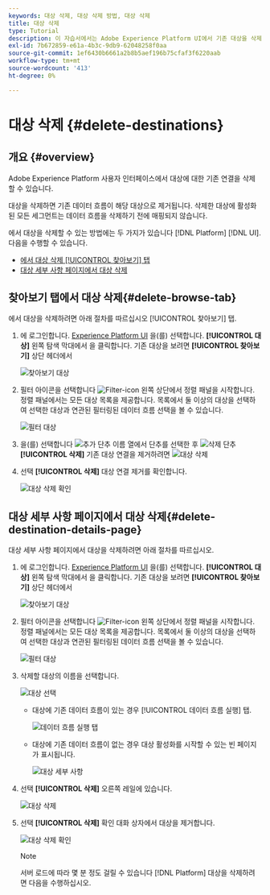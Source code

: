 ```yaml
---
keywords: 대상 삭제, 대상 삭제 방법, 대상 삭제
title: 대상 삭제
type: Tutorial
description: 이 자습서에서는 Adobe Experience Platform UI에서 기존 대상을 삭제하는 단계를 나열합니다
exl-id: 7b672859-e61a-4b3c-9db9-62048258f0aa
source-git-commit: 1ef6430b6661a2b8b5aef196b75cfaf3f6220aab
workflow-type: tm+mt
source-wordcount: '413'
ht-degree: 0%

---
```


# 대상 삭제 {#delete-destinations}

## 개요 {#overview}

Adobe Experience Platform 사용자 인터페이스에서 대상에 대한 기존 연결을 삭제할 수 있습니다.

대상을 삭제하면 기존 데이터 흐름이 해당 대상으로 제거됩니다. 삭제한 대상에 활성화된 모든 세그먼트는 데이터 흐름을 삭제하기 전에 매핑되지 않습니다.

에서 대상을 삭제할 수 있는 방법에는 두 가지가 있습니다 [!DNL Platform] [!DNL UI]. 다음을 수행할 수 있습니다.

* [에서 대상 삭제 [!UICONTROL 찾아보기] 탭](#delete-browse-tab)
* [대상 세부 사항 페이지에서 대상 삭제](#delete-destination-details-page)

## 찾아보기 탭에서 대상 삭제{#delete-browse-tab}

에서 대상을 삭제하려면 아래 절차를 따르십시오 [!UICONTROL 찾아보기] 탭.

1. 에 로그인합니다. [Experience Platform UI](https://platform.adobe.com/) 을(를) 선택합니다. **[!UICONTROL 대상]** 왼쪽 탐색 막대에서 을 클릭합니다. 기존 대상을 보려면 **[!UICONTROL 찾아보기]** 상단 헤더에서

   ![찾아보기 대상](../assets/ui/delete-destinations/browse-destinations.png)

2. 필터 아이콘을 선택합니다 ![Filter-icon](../assets/ui/delete-destinations/filter.png) 왼쪽 상단에서 정렬 패널을 시작합니다. 정렬 패널에서는 모든 대상 목록을 제공합니다. 목록에서 둘 이상의 대상을 선택하여 선택한 대상과 연관된 필터링된 데이터 흐름 선택을 볼 수 있습니다.

   ![필터 대상](../assets/ui/delete-destinations/filter-destinations.png)

3. 을(를) 선택합니다 ![추가 단추](../assets/ui/delete-destinations/more-icon.png) 이름 열에서 단추를 선택한 후 ![삭제 단추](../assets/ui/delete-destinations/delete-icon.png) **[!UICONTROL 삭제]** 기존 대상 연결을 제거하려면
   ![대상 삭제](../assets/ui/delete-destinations/delete-destinations.png)

4. 선택 **[!UICONTROL 삭제]** 대상 연결 제거를 확인합니다.

   ![대상 삭제 확인](../assets/ui/delete-destinations/delete-destinations-confirm.png)

## 대상 세부 사항 페이지에서 대상 삭제{#delete-destination-details-page}

대상 세부 사항 페이지에서 대상을 삭제하려면 아래 절차를 따르십시오.

1. 에 로그인합니다. [Experience Platform UI](https://platform.adobe.com/) 을(를) 선택합니다. **[!UICONTROL 대상]** 왼쪽 탐색 막대에서 을 클릭합니다. 기존 대상을 보려면 **[!UICONTROL 찾아보기]** 상단 헤더에서

   ![찾아보기 대상](../assets/ui/delete-destinations/browse-destinations.png)

2. 필터 아이콘을 선택합니다 ![Filter-icon](../assets/ui/delete-destinations/filter.png) 왼쪽 상단에서 정렬 패널을 시작합니다. 정렬 패널에서는 모든 대상 목록을 제공합니다. 목록에서 둘 이상의 대상을 선택하여 선택한 대상과 연관된 필터링된 데이터 흐름 선택을 볼 수 있습니다.

   ![필터 대상](../assets/ui/delete-destinations/filter-destinations.png)

3. 삭제할 대상의 이름을 선택합니다.

   ![대상 선택](../assets/ui/delete-destinations/delete-destination-select.png)

   * 대상에 기존 데이터 흐름이 있는 경우 [!UICONTROL 데이터 흐름 실행] 탭.

      ![데이터 흐름 실행 탭](../assets/ui/delete-destinations/destination-details-dataflows.png)

   * 대상에 기존 데이터 흐름이 없는 경우 대상 활성화를 시작할 수 있는 빈 페이지가 표시됩니다.

      ![대상 세부 사항](../assets/ui/delete-destinations/destination-details-empty.png)

4. 선택 **[!UICONTROL 삭제]** 오른쪽 레일에 있습니다.

   ![대상 삭제](../assets/ui/delete-destinations/delete-destinations-button.png)

5. 선택 **[!UICONTROL 삭제]** 확인 대화 상자에서 대상을 제거합니다.

   ![대상 삭제 확인](..//assets/ui/delete-destinations/delete-destinations-delete.png)

   >[!NOTE]
   >
   >서버 로드에 따라 몇 분 정도 걸릴 수 있습니다 [!DNL Platform] 대상을 삭제하려면 다음을 수행하십시오.
